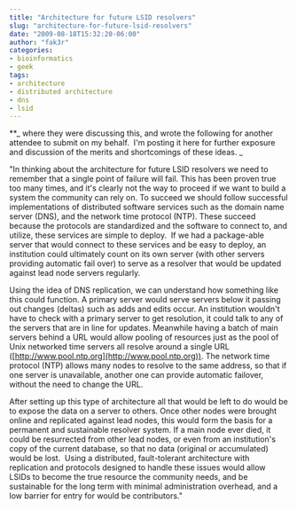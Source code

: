 ```yaml
---
title: "Architecture for future LSID resolvers"
slug: "architecture-for-future-lsid-resolvers"
date: "2009-08-18T15:32:20-06:00"
author: "fak3r"
categories:
- bioinformatics
- geek
tags:
- architecture
- distributed architecture
- dns
- lsid
---
```


**_ where they were discussing this, and wrote the following for another attendee to submit on my behalf.  I'm posting it here for further exposure and discussion of the merits and shortcomings of these ideas.
_

"In thinking about the architecture for future LSID resolvers we need to remember that a single point of failure will fail. This has been proven true too many times, and it's clearly not the way to proceed if we want to build a system the community can rely on. To succeed we should follow successful implementations of distributed software services such as the domain name server (DNS), and the network time protocol (NTP). These succeed because the protocols are standardized and the software to connect to, and utilize, these services are simple to deploy.  If we had a package-able server that would connect to these services and be easy to deploy, an institution could ultimately count on its own server (with other servers providing automatic fail over) to serve as a resolver that would be updated against lead node servers regularly.<!-- more -->

Using the idea of DNS replication, we can understand how something like this could function. A primary server would serve servers below it passing out changes (deltas) such as adds and edits occur. An institution wouldn't have to check with a primary server to get resolution, it could talk to any of the servers that are in line for updates. Meanwhile having a batch of main servers behind a URL would allow pooling of resources just as the pool of Unix networked time servers all resolve around a single URL ([http://www.pool.ntp.org](http://www.pool.ntp.org)). The network time protocol (NTP) allows many nodes to resolve to the same address, so that if one server is unavailable, another one can provide automatic failover, without the need to change the URL.

After setting up this type of architecture all that would be left to do would be to expose the data on a server to others. Once other nodes were brought online and replicated against lead nodes, this would form the basis for a permanent and sustainable resolver system. If a main node ever died, it could be resurrected from other lead nodes, or even from an institution's copy of the current database, so that no data (original or accumulated) would be lost.  Using a distributed, fault-tolerant architecture with replication and protocols designed to handle these issues would allow LSIDs to become the true resource the community needs, and be sustainable for the long term with minimal administration overhead, and a low barrier for entry for would be contributors."
